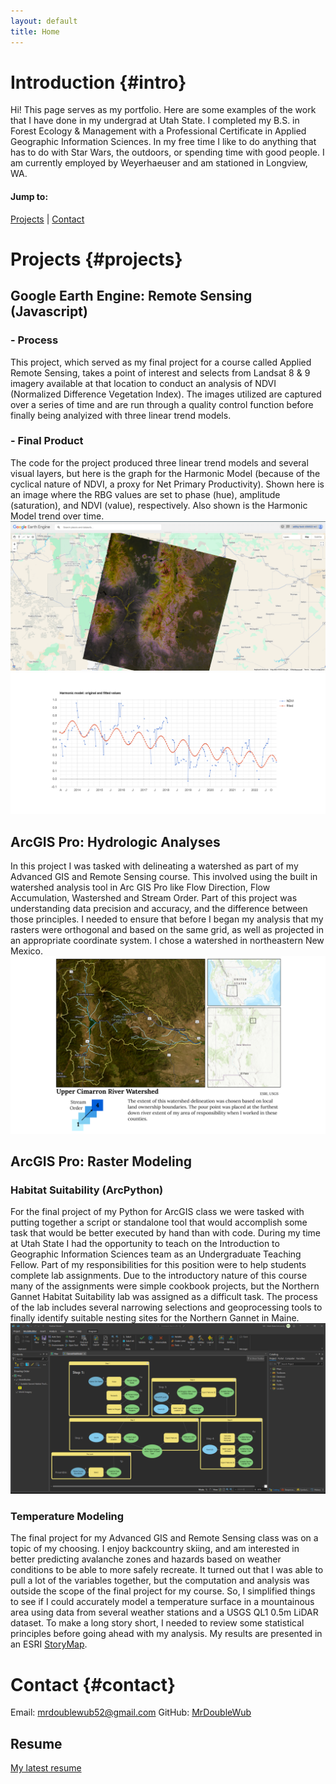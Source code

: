 ```yaml
---
layout: default
title: Home
---
```

# Introduction {#intro}
Hi! This page serves as my portfolio. Here are some examples of the work that I have done in my undergrad at Utah State. I completed my B.S. in Forest Ecology & Management with a Professional Certificate in Applied Geographic Information Sciences. In my free time I like to do anything that has to do with Star Wars, the outdoors, or spending time with good people. I am currently employed by Weyerhaeuser and am stationed in Longview, WA.
#### Jump to:
[Projects](#projects) | [Contact](#contact)
# Projects {#projects}
## Google Earth Engine: Remote Sensing (Javascript)
### - Process
This project, which served as my final project for a course called Applied Remote Sensing, takes a point of interest and selects from Landsat 8 & 9 imagery available at that location to conduct an analysis of NDVI (Normalized Difference Vegetation Index). The images utilized are captured over a series of time and are run through a quality control function before finally being analyized with three linear trend models.
### - Final Product
The code for the project produced three linear trend models and several visual layers, but here is the graph for the Harmonic Model (because of the cyclical nature of NDVI, a proxy for Net Primary Productivity). Shown here is an image where the RBG values are set to phase (hue), amplitude (saturation), and NDVI (value), respectively. Also shown is the Harmonic Model trend over time. 
![](gee.png)![](ee-chart.png)

## ArcGIS Pro: Hydrologic Analyses
In this project I was tasked with delineating a watershed as part of my Advanced GIS and Remote Sensing course. This involved using the built in watershed analysis tool in Arc GIS Pro like Flow Direction, Flow Accumulation, Wastershed and Stream Order. Part of this project was understanding data precision and accuracy, and the difference between those principles. I needed to ensure that before I began my analysis that my rasters were orthogonal and based on the same grid, as well as projected in an appropriate coordinate system. I chose a watershed in northeastern New Mexico.
![](Presentation1.png)

## ArcGIS Pro: Raster Modeling
### Habitat Suitability (ArcPython)
For the final project of my Python for ArcGIS class we were tasked with putting together a script or standalone tool that would accomplish some task that would be better executed by hand than with code. During my time at Utah State I had the opportunity to teach on the Introduction to Geographic Information Sciences team as an Undergraduate Teaching Fellow. Part of my responsibilities for this position were to help students complete lab assignments. Due to the introductory nature of this course many of the assignments were simple cookbook projects, but the Northern Gannet Habitat Suitability lab was assigned as a difficult task. The process of the lab includes several narrowing selections and geoprocessing tools to finally identify suitable nesting sites for the Northern Gannet in Maine.
![Each step modelled using ArcGIS Pro Model Builder](model.png)

### Temperature Modeling
The final project for my Advanced GIS and Remote Sensing class was on a topic of my choosing. I enjoy backcountry skiing, and am interested in better predicting avalanche zones and hazards based on weather conditions to be able to more safely recreate. It turned out that I was able to pull a lot of the variables together, but the computation and analysis was outside the scope of the final project for my course. So, I simplified things to see if I could accurately model a temperature surface in a mountainous area using data from several weather stations and a USGS QL1 0.5m LiDAR dataset. To make a long story short, I needed to review some statistical principles before going ahead with my analysis. My results are presented in an ESRI [StoryMap](https://storymaps.arcgis.com/stories/9fd910f4b2d0474ab434e449da29b507).

<!--## Data Visualization
### General Principles of Design

### Final Product-->
# Contact {#contact}
Email: [mrdoublewub52@gmail.com](mailto:mrdoublewub52@gmail.com)
GitHub: [MrDoubleWub](https://github.com/mrdoublewub)
## Resume
[My latest resume](genres11Feb25.pdf)
